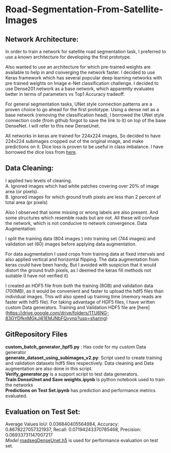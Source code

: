 # Road-Segmentation-From-Satellite-Images

## Network Architecture:

In order to train a network for satellite road segmentation task, I preferred to use a known architecture for developing the first prototype.

Also wanted to use an architecture for which pre-trained weights are available to help in and converging the network faster. I decided to use Keras framework which has several popcular deep learning networks with  pre trained weights on Image e-Net classification challenge. I decided to use Dense201 network as a base network, which apparently evaluates better in terms of parameters vs Top1 Accuracy tradeoff.

For general segmentation tasks, UNet style connection patterns are a proven choice to go ahead for the first prototype. Using a dense net as a base network (removing the classification head), I borrowed the UNet style connection code (from github forgot to save the link to it) on top of the base DenseNet. I will refer to this new DenseUnet.

All networks in keras are trained for 224x224 images, So decided to have 224x224 subimages cropped out of the original image, and make predictions on it. Dice loss is proven to be useful in class imbalance. I have borrowed the dice loss from [here](https://github.com/Paulymorphous/skeyenet/blob/master/Src/loss_functions.py).

## Data Cleaning:

I applied two levels of cleaning.\
A. Ignored images which had white patches covering over 20% of image area (or pixels).\
B. Ignored images for which ground truth pixels are less than 2 percent of total area (pr pixels)  

Also I observed that some missing or wrong labels are also present. And some structures which resemble roads but are not. All these will confuse the network, which is not conducive to network convergence. 
Data Augmentation:

I split the training data (804 images ) into training set (744 images) and validation set (60) images before applying data augmentation.

For data augmentation I used crops from training data at fixed intervals and also applied vertical and horizontal flipping. The data augmentation from keras could have been handy, But I avoided with suspicion that it would distort the ground truth pixels, as I deemed the keras fill methods not suitable (I have not verified it)

I created an HDF5 file from both the training (8GB) and validation data (700MB), as it would be convenient and faster to upload the hdf5 files than individual images. This will also speed up training time (memory reads are faster with hdf5 file). For taking advantage of HDF5 files, I have written custom Data generators. Training and Validation HDF5 file are [here] (https://drive.google.com/drive/folders/1TU6NG-83GYDfknMGkJj61EMJNbFQvynp?usp=sharing)

## GitRepository Files 
**custom_batch_generator_hpf5.py** : Has code for my custom Data generator\
**generate_dataset_using_subimages_v2.py**: Script used to create training and validation datasets hdf5 files respectively.  Data cleaning and Data augmentation are also done in this script.\
**Verify_generator.py** is a support script to test data generators.\
**Train DenseUnet and Save weights.ipynb** Is python notebook used to train the networks\
**Predictions on Test Set.ipynb** has prediction and performance metrics evaluated.

## Evaluation on Test Set:
Average Values
IoU: 0.036840405564984, Accuracy: 0.8678227057321937, Recall: 0.07194243370785468, Precision: 0.06933731147007217\
*Model* [roadsegDenseUnet.h5](https://drive.google.com/file/d/1_jCy2RUCS9PyEYe2Aat5G6NPvcjeyw4-/view?usp=sharing) is used for performance evaluation on test set.
